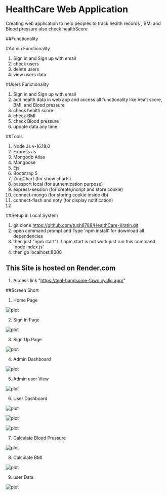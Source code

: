 # HealthCare Web Application 
Creating web application to help peoples to track  health records , BMI and Blood pressure also check healthScore 

##Functionality

#Admin Functionality
1. Sign in and Sign up with email
2. check users
3. delete users
4. view users data

#Users Functionality
1. Sign in and Sign up with email
2. add health data in web app and access all functionality like healt score, BMI, and Blood pressure 
3. check health score
4. check BMI 
5. check Blood pressure 
6. update data any time
  
##Tools 
1. Node Js  v-16.18.0
2. Express Js
3. Mongodb Atlas
4. Mongoose
5. Ejs 
6. Bootstrap 5
7. ZingChart (for show charts)
8. passport local (for authentication purpose)
9. express-session (for create,incript and store cookie)
10. connect-mongo (for storing cookie inside db)
11. connect-flash and noty (for display notification)
12. 


##Setup in Local System

1. git clone https://github.com/tush8788/HealthCare-Kratin.git
2. open command prompt and Type 'npm install' for download all dependencies
3. then just "npm start"/ if npm start is not work just run this command 'node index.js'
4. then go localhost:8000


## This Site is hosted on Render.com
1. Access link "https://teal-handsome-fawn.cyclic.app/"



##Screen Short

1. Home Page

![plot](.assets/screenshort/homePage.png)

2. Sign In Page 

![plot](/screenshort/signin.png)

3. Sign Up Page

![plot](/screenshort/signup.png)

4. Admin Dashboard

 ![plot](/screenshort/adminDashboard.png)

5. Admin user View 

![plot](/screenshort/adminViewUser.png)

6. User Dashboard

![plot](/screenshort/userDashboard.png)

![plot](/screenshort/userDashboard1.png)

![plot](/screenshort/userDashboard2.png)

7. Calculate Blood Pressure

![plot](/screenshort/bloodpressure.png)

8. Calculate BMI

![plot](/screenshort/BMI.png)

9. user Data

![plot](/screenshort/create.png)
